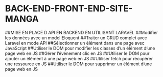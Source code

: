 # BACK-END-FRONT-END-SITE-MANGA

##MISE EN PLACE D API EN BACKEND EN UTILISANT LARAVEL
##Modifier les données avec un model Eloquent
##Traiter un CRUD complet avec Laravel en mode API
##Sélectionner un élément dans une page avec JavaScript
##Utiliser le DOM pour modifier les classes d’un élément d’une page web en JS
##Gérer l’événement clic en JS
##Utiliser le DOM pour ajouter un élément à une page web en JS
##Utiliser fetch pour récupérer une ressource en JS
##Utiliser le DOM pour supprimer un élément d’une page web en JS

